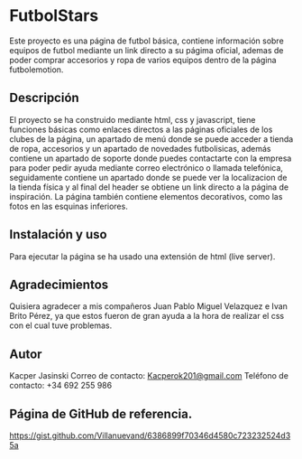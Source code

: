 # FutbolStars
Este proyecto es una página de futbol básica, contiene información sobre equipos de futbol mediante un link directo a su págima oficial, ademas de poder comprar accesorios y ropa de varios equipos dentro de la página futbolemotion.

## Descripción
El proyecto se ha construido mediante html, css y javascript, tiene funciones básicas como enlaces directos a las páginas oficiales de los clubes de la página, un apartado de menú donde se puede acceder a tienda de ropa, accesorios y un apartado de novedades futbolisicas, además contiene un apartado de soporte donde puedes contactarte con la empresa para poder pedir ayuda mediante correo electrónico o llamada telefónica, seguidamente contiene un apartado donde se puede ver la localizacion de la tienda física y al final del header se obtiene un link directo a la página de inspiración. La página también contiene elementos decorativos, como las fotos en las esquinas inferiores.

## Instalación y uso
Para ejecutar la página se ha usado una extensión de html (live server).

## Agradecimientos
Quisiera agradecer a mis compañeros Juan Pablo Miguel Velazquez e Ivan Brito Pérez, ya que estos fueron de gran ayuda a la hora de realizar el css con el cual tuve problemas.

## Autor
Kacper Jasinski
Correo de contacto: Kacperok201@gmail.com
Teléfono de contacto: +34 692 255 986

## Página de GitHub de referencia.
https://gist.github.com/Villanuevand/6386899f70346d4580c723232524d35a
